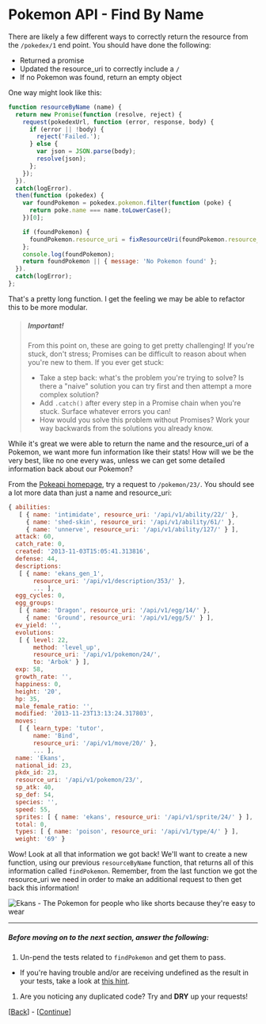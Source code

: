 # Pokemon API - Find By Name

There are likely a few different ways to correctly return the resource from the `/pokedex/1` end point. You should have done the following:

* Returned a promise
* Updated the resource_uri to correctly include a `/`
* If no Pokemon was found, return an empty object

One way might look like this:

```javascript
function resourceByName (name) {
  return new Promise(function (resolve, reject) {
    request(pokedexUrl, function (error, response, body) {
      if (error || !body) {
        reject('Failed.');
      } else {
        var json = JSON.parse(body);
        resolve(json);  
      };
    });
  }).
  catch(logError).
  then(function (pokedex) {
    var foundPokemon = pokedex.pokemon.filter(function (poke) {
      return poke.name === name.toLowerCase();
    })[0];

    if (foundPokemon) {
      foundPokemon.resource_uri = fixResourceUri(foundPokemon.resource_uri);
    };
    console.log(foundPokemon);
    return foundPokemon || { message: 'No Pokemon found' };
  }).
  catch(logError);
};
```

That's a pretty long function. I get the feeling we may be able to refactor this to be more modular.

> ##### Important!
> From this point on, these are going to get pretty challenging! If you're stuck, don't stress; Promises can be difficult to reason about when you're new to them. If you ever get stuck:
>
> * Take a step back: what's the problem you're trying to solve? Is there a "naive" solution you can try first and then attempt a more complex solution?
> * Add `.catch()` after every step in a Promise chain when you're stuck. Surface whatever errors you can!
> * How would you solve this problem without Promises? Work your way backwards from the solutions you already know.

While it's great we were able to return the name and the resource_uri of a Pokemon, we want more fun information like their stats! How will we be the very best, like no one every was, unless we can get some detailed information back about our Pokemon?

From the [Pokeapi homepage](http://pokeapi.co/), try a request to `/pokemon/23/`. You should see a lot more data than just a name and resource_uri:

```javascript
{ abilities:
   [ { name: 'intimidate', resource_uri: '/api/v1/ability/22/' },
     { name: 'shed-skin', resource_uri: '/api/v1/ability/61/' },
     { name: 'unnerve', resource_uri: '/api/v1/ability/127/' } ],
  attack: 60,
  catch_rate: 0,
  created: '2013-11-03T15:05:41.313816',
  defense: 44,
  descriptions:
   [ { name: 'ekans_gen_1',
       resource_uri: '/api/v1/description/353/' },
       ... ],
  egg_cycles: 0,
  egg_groups:
   [ { name: 'Dragon', resource_uri: '/api/v1/egg/14/' },
     { name: 'Ground', resource_uri: '/api/v1/egg/5/' } ],
  ev_yield: '',
  evolutions:
   [ { level: 22,
       method: 'level_up',
       resource_uri: '/api/v1/pokemon/24/',
       to: 'Arbok' } ],
  exp: 58,
  growth_rate: '',
  happiness: 0,
  height: '20',
  hp: 35,
  male_female_ratio: '',
  modified: '2013-11-23T13:13:24.317803',
  moves:
   [ { learn_type: 'tutor',
       name: 'Bind',
       resource_uri: '/api/v1/move/20/' },
       ... ],
  name: 'Ekans',
  national_id: 23,
  pkdx_id: 23,
  resource_uri: '/api/v1/pokemon/23/',
  sp_atk: 40,
  sp_def: 54,
  species: '',
  speed: 55,
  sprites: [ { name: 'ekans', resource_uri: '/api/v1/sprite/24/' } ],
  total: 0,
  types: [ { name: 'poison', resource_uri: '/api/v1/type/4/' } ],
  weight: '69' }
```

Wow! Look at all that information we got back! We'll want to create a new function, using our previous `resourceByName` function, that returns all of this information called `findPokemon`. Remember, from the last function we got the resource_uri we need in order to make an additional request to then get back this information!

![Ekans - The Pokemon for people who like shorts because they're easy to wear](http://pokeapi.co/media/img/23.png)

* * *

##### Before moving on to the next section, answer the following:

1. Un-pend the tests related to `findPokemon` and get them to pass.
  * If you're having trouble and/or are receiving undefined as the result in your tests, take a look at [this hint](step-3a.md).
1. Are you noticing any duplicated code? Try and __DRY__ up your requests!

[[Back](step-2.md)] - [[Continue](step-4.md)]